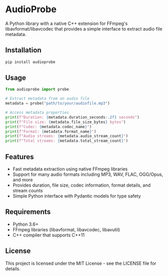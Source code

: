 # AudioProbe
<MULTIPLATFORM SUPPORT IN PROGRESS>
A Python library with a native C++ extension for FFmpeg's libavformat/libavcodec that provides a simple interface to extract audio file metadata.

## Installation

```bash
pip install audioprobe
```

## Usage

```python
from audioprobe import probe

# Extract metadata from an audio file
metadata = probe("path/to/your/audiofile.mp3")

# Access metadata properties
print(f"Duration: {metadata.duration_seconds:.2f} seconds")
print(f"File size: {metadata.file_size_bytes} bytes")
print(f"Codec: {metadata.codec_name}")
print(f"Format: {metadata.format_name}")
print(f"Audio streams: {metadata.audio_stream_count}")
print(f"Total streams: {metadata.total_stream_count}")
```

## Features

- Fast metadata extraction using native FFmpeg libraries
- Support for many audio formats including MP3, WAV, FLAC, OGG/Opus, and more
- Provides duration, file size, codec information, format details, and stream counts
- Simple Python interface with Pydantic models for type safety

## Requirements

- Python 3.6+
- FFmpeg libraries (libavformat, libavcodec, libavutil)
- C++ compiler that supports C++11

## License

This project is licensed under the MIT License - see the LICENSE file for details. 
